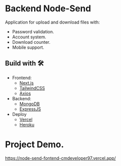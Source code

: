 # Backend Node-Send
Application for upload and download files with:
* Password validation.
* Account system.
* Download counter.
* Mobile support.

## Build with 🛠️
* Frontend:  
  - [Next.js](https://nextjs.org/)
  - [TailwindCSS](https://tailwindcss.com/)  
  - [Axios](https://axios-http.com/)  
* Backend:  
  - [MongoDB](https://www.mongodb.com/)
  - [ExpressJS](https://expressjs.com/)
* Deploy   
  - [Vercel](https://vercel.com/)
  - [Heroku](https://www.heroku.com/)

# Project Demo.
https://node-send-fontend-cmdeveloper97.vercel.app/
